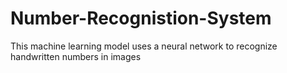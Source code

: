 # Number-Recognistion-System

This machine learning model uses a neural network to recognize handwritten numbers in images
